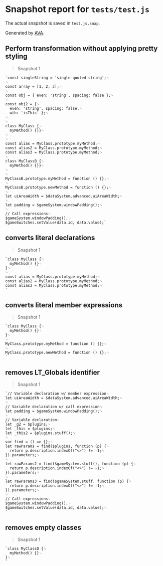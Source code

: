 # Snapshot report for `tests/test.js`

The actual snapshot is saved in `test.js.snap`.

Generated by [AVA](https://avajs.dev).

## Perform transformation without applying pretty styling

> Snapshot 1

    `const singleString = 'single-quoted string';␊
    ␊
    const array = [1, 2, 3];␊
    ␊
    const obj = { even: 'string', spacing: false };␊
    ␊
    const obj2 = {␊
      even: 'string', spacing: false,␊
      wth: 'isThis' };␊
    ␊
    ␊
    class MyClass {␊
      myMethod() {}}␊
    ␊
    ␊
    const alias = MyClass.prototype.myMethod;␊
    const alias2 = MyClass.prototype.myMethod;␊
    const alias3 = MyClass.prototype.myMethod;␊
    ␊
    class MyClassB {␊
      myMethod() {}}␊
    ␊
    ␊
    MyClassB.prototype.myMethod = function () {};␊
    ␊
    MyClassB.prototype.newMethod = function () {};␊
    ␊
    let uiAreaWidth = $dataSystem.advanced.uiAreaWidth;␊
    ␊
    let padding = $gameSystem.windowPadding();␊
    ␊
    // Call expressions␊
    $gameSystem.windowPadding();␊
    $gameSwitches.setValue(data.id, data.value);`

## converts literal declarations

> Snapshot 1

    `class MyClass {␊
      myMethod() {}␊
    }␊
    ␊
    const alias = MyClass.prototype.myMethod;␊
    const alias2 = MyClass.prototype.myMethod;␊
    const alias3 = MyClass.prototype.myMethod;␊
    `

## converts literal member expressions

> Snapshot 1

    `class MyClass {␊
      myMethod() {}␊
    }␊
    ␊
    MyClass.prototype.myMethod = function () {};␊
    ␊
    MyClass.prototype.newMethod = function () {};␊
    `

## removes LT_Globals identifier

> Snapshot 1

    `// Variable declaration w/ member expression␊
    let uiAreaWidth = $dataSystem.advanced.uiAreaWidth;␊
    ␊
    // Variable declaration w/ call expression␊
    let padding = $gameSystem.windowPadding();␊
    ␊
    // Variable declaration␊
    let _g2 = $plugins;␊
    let _this = $plugins;␊
    let _this2 = $plugins.stuff();␊
    ␊
    var find = () => {};␊
    let rawParams = find($plugins, function (p) {␊
      return p.description.indexOf("<>") != -1;␊
    }).parameters;␊
    ␊
    let rawParams2 = find($gameSystem.stuff(), function (p) {␊
      return p.description.indexOf("<>") != -1;␊
    }).parameters;␊
    ␊
    let rawParams3 = find($gameSystem.stuff, function (p) {␊
      return p.description.indexOf("<>") != -1;␊
    }).parameters;␊
    ␊
    // Call expressions␊
    $gameSystem.windowPadding();␊
    $gameSwitches.setValue(data.id, data.value);␊
    `

## removes empty classes

> Snapshot 1

    `class MyClassD {␊
      myMethod() {}␊
    }␊
    `
